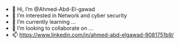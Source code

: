 - 👋 Hi, I’m @Ahmed-Abd-El-gawad
- 👀 I’m interested in Network and cyber security
- 🌱 I’m currently learning ...
- 💞️ I’m looking to collaborate on ...
- 📫 https://www.linkedin.com/in/ahmed-abd-elgawad-9081751b9/

<!---
Ahmed-Abd-El-gawad/Ahmed-Abd-El-gawad is a ✨ special ✨ repository because its `README.md` (this file) appears on your GitHub profile.
You can click the Preview link to take a look at your changes.
--->
